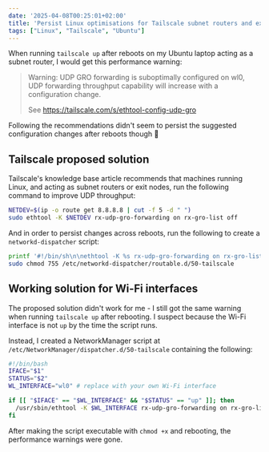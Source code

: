 ```yaml
---
date: '2025-04-08T00:25:01+02:00'
title: 'Persist Linux optimisations for Tailscale subnet routers and exit nodes'
tags: ["Linux", "Tailscale", "Ubuntu"]
---
```


When running `tailscale up` after reboots on my Ubuntu laptop acting as a subnet router, I would get this performance warning:

> Warning: UDP GRO forwarding is suboptimally configured on wl0, UDP forwarding throughput capability will increase with a configuration change.
>
> See https://tailscale.com/s/ethtool-config-udp-gro

Following the recommendations didn't seem to persist the suggested configuration changes after reboots though :thinking:

<!--more-->

## Tailscale proposed solution

Tailscale's knowledge base article recommends that machines running Linux, and acting as subnet routers or exit nodes, run the following command to improve UDP throughput:

```bash
NETDEV=$(ip -o route get 8.8.8.8 | cut -f 5 -d " ")
sudo ethtool -K $NETDEV rx-udp-gro-forwarding on rx-gro-list off
```

And in order to persist changes across reboots, run the following to create a `networkd-dispatcher` script:

```bash
printf '#!/bin/sh\n\nethtool -K %s rx-udp-gro-forwarding on rx-gro-list off \n' "$(ip -o route get 8.8.8.8 | cut -f 5 -d " ")" | sudo tee /etc/networkd-dispatcher/routable.d/50-tailscale
sudo chmod 755 /etc/networkd-dispatcher/routable.d/50-tailscale
```

## Working solution for Wi-Fi interfaces

The proposed solution didn't work for me - I still got the same warning when running `tailscale up` after rebooting. I suspect because the Wi-Fi interface is not `up` by the time the script runs.

Instead, I created a NetworkManager script at `/etc/NetworkManager/dispatcher.d/50-tailscale` containing the following:

```bash
#!/bin/bash
IFACE="$1"
STATUS="$2"
WL_INTERFACE="wl0" # replace with your own Wi-Fi interface

if [[ "$IFACE" == "$WL_INTERFACE" && "$STATUS" == "up" ]]; then
  /usr/sbin/ethtool -K $WL_INTERFACE rx-udp-gro-forwarding on rx-gro-list off
fi
```

After making the script executable with `chmod +x` and rebooting, the performance warnings were gone.